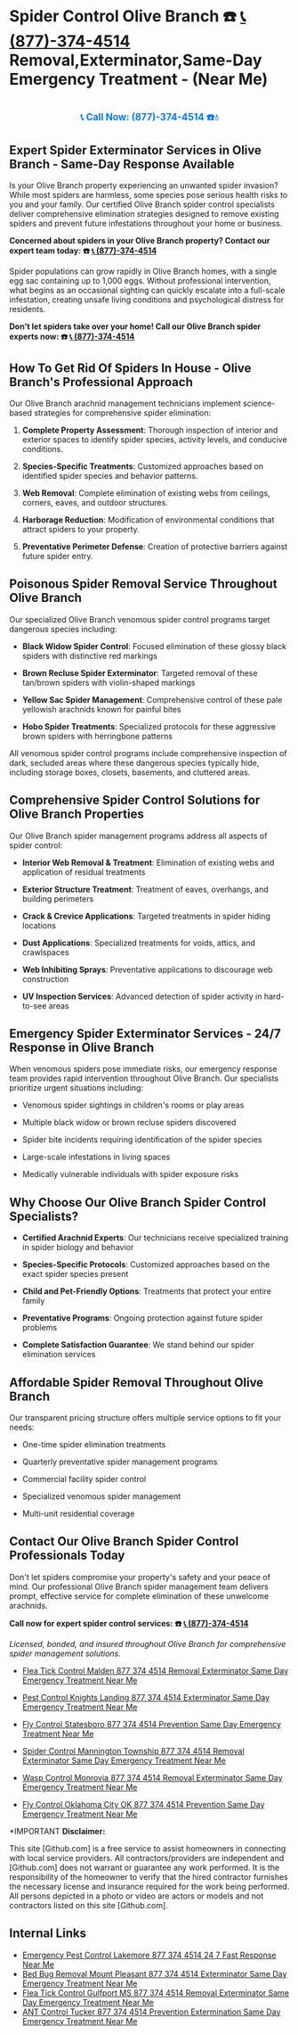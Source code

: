 # Spider Control Olive Branch ☎️ [📞 (877)-374-4514](https://pest-control-4514.netlify.app) Removal,Exterminator,Same-Day Emergency Treatment - (Near Me)
# 

<p align="center" style="font-size: 1.2em; font-weight: bold; margin: 20px 0;">
  <a href="https://pest-control-4514.netlify.app" target="_blank" style="color: #007BFF; text-decoration: none;">📞 Call Now: (877)-374-4514 ☎️💧</a>
</p>

## Expert Spider Exterminator Services in Olive Branch - Same-Day Response Available

Is your Olive Branch property experiencing an unwanted spider invasion? While most spiders are harmless, some species pose serious health risks to you and your family. Our certified Olive Branch spider control specialists deliver comprehensive elimination strategies designed to remove existing spiders and prevent future infestations throughout your home or business.

**Concerned about spiders in your Olive Branch property? Contact our expert team today: ☎️ [📞 (877)-374-4514](https://pest-control-4514.netlify.app)**

Spider populations can grow rapidly in Olive Branch homes, with a single egg sac containing up to 1,000 eggs. Without professional intervention, what begins as an occasional sighting can quickly escalate into a full-scale infestation, creating unsafe living conditions and psychological distress for residents.

**Don't let spiders take over your home! Call our Olive Branch spider experts now: ☎️ [📞 (877)-374-4514](https://pest-control-4514.netlify.app)**

## How To Get Rid Of Spiders In House - Olive Branch's Professional Approach

Our Olive Branch arachnid management technicians implement science-based strategies for comprehensive spider elimination:

1. **Complete Property Assessment**: Thorough inspection of interior and exterior spaces to identify spider species, activity levels, and conducive conditions.

2. **Species-Specific Treatments**: Customized approaches based on identified spider species and behavior patterns.

3. **Web Removal**: Complete elimination of existing webs from ceilings, corners, eaves, and outdoor structures.

4. **Harborage Reduction**: Modification of environmental conditions that attract spiders to your property.

5. **Preventative Perimeter Defense**: Creation of protective barriers against future spider entry.

## Poisonous Spider Removal Service Throughout Olive Branch

Our specialized Olive Branch venomous spider control programs target dangerous species including:

- **Black Widow Spider Control**: Focused elimination of these glossy black spiders with distinctive red markings

- **Brown Recluse Spider Exterminator**: Targeted removal of these tan/brown spiders with violin-shaped markings

- **Yellow Sac Spider Management**: Comprehensive control of these pale yellowish arachnids known for painful bites

- **Hobo Spider Treatments**: Specialized protocols for these aggressive brown spiders with herringbone patterns

All venomous spider control programs include comprehensive inspection of dark, secluded areas where these dangerous species typically hide, including storage boxes, closets, basements, and cluttered areas.

## Comprehensive Spider Control Solutions for Olive Branch Properties

Our Olive Branch spider management programs address all aspects of spider control:

- **Interior Web Removal & Treatment**: Elimination of existing webs and application of residual treatments

- **Exterior Structure Treatment**: Treatment of eaves, overhangs, and building perimeters

- **Crack & Crevice Applications**: Targeted treatments in spider hiding locations

- **Dust Applications**: Specialized treatments for voids, attics, and crawlspaces

- **Web Inhibiting Sprays**: Preventative applications to discourage web construction

- **UV Inspection Services**: Advanced detection of spider activity in hard-to-see areas

## Emergency Spider Exterminator Services - 24/7 Response in Olive Branch

When venomous spiders pose immediate risks, our emergency response team provides rapid intervention throughout Olive Branch. Our specialists prioritize urgent situations including:

- Venomous spider sightings in children's rooms or play areas

- Multiple black widow or brown recluse spiders discovered

- Spider bite incidents requiring identification of the spider species

- Large-scale infestations in living spaces

- Medically vulnerable individuals with spider exposure risks

## Why Choose Our Olive Branch Spider Control Specialists?

- **Certified Arachnid Experts**: Our technicians receive specialized training in spider biology and behavior

- **Species-Specific Protocols**: Customized approaches based on the exact spider species present

- **Child and Pet-Friendly Options**: Treatments that protect your entire family

- **Preventative Programs**: Ongoing protection against future spider problems

- **Complete Satisfaction Guarantee**: We stand behind our spider elimination services

## Affordable Spider Removal Throughout Olive Branch

Our transparent pricing structure offers multiple service options to fit your needs:

- One-time spider elimination treatments

- Quarterly preventative spider management programs

- Commercial facility spider control

- Specialized venomous spider management

- Multi-unit residential coverage

## Contact Our Olive Branch Spider Control Professionals Today

Don't let spiders compromise your property's safety and your peace of mind. Our professional Olive Branch spider management team delivers prompt, effective service for complete elimination of these unwelcome arachnids.

**Call now for expert spider control services: ☎️ [📞 (877)-374-4514](https://pest-control-4514.netlify.app)**

*Licensed, bonded, and insured throughout Olive Branch for comprehensive spider management solutions.*


- [Flea Tick Control Malden 877 374 4514 Removal Exterminator Same Day Emergency Treatment Near Me](https://github.com/allyoucaneatsushiin/plumbing-texas/blob/main/Flea-Tick-Control-Malden-877-374-4514-Removal-Exterminator-Same-Day-Emergency-Treatment-Near-Me.md)
- [Pest Control Knights Landing 877 374 4514 Exterminator Same Day Emergency Treatment Near Me](https://github.com/allyoucaneatsushiin/plumbing-texas/blob/main/Pest-Control-Knights-Landing-877-374-4514-Exterminator-Same-Day-Emergency-Treatment-Near-Me.md)
- [Fly Control Statesboro 877 374 4514 Prevention Same Day Emergency Treatment Near Me](https://github.com/allyoucaneatsushiin/plumbing-texas/blob/main/Fly-Control-Statesboro-877-374-4514-Prevention-Same-Day-Emergency-Treatment-Near-Me.md)


- [Spider Control Mannington Township 877 374 4514 Removal Exterminator Same Day Emergency Treatment Near Me](https://github.com/allyoucaneatsushiin/plumbing-texas/blob/main/Spider-Control-Mannington-Township-877-374-4514-Removal-Exterminator-Same-Day-Emergency-Treatment-Near-Me.md)
- [Wasp Control Monrovia 877 374 4514 Removal Exterminator Same Day Emergency Treatment Near Me](https://github.com/allyoucaneatsushiin/plumbing-texas/blob/main/Wasp-Control-Monrovia-877-374-4514-Removal-Exterminator-Same-Day-Emergency-Treatment-Near-Me.md)
- [Fly Control Oklahoma City OK 877 374 4514 Prevention Same Day Emergency Treatment Near Me](https://github.com/allyoucaneatsushiin/plumbing-texas/blob/main/Fly-Control-Oklahoma-City-OK-877-374-4514-Prevention-Same-Day-Emergency-Treatment-Near-Me.md)


*IMPORTANT **Disclaimer:**  

This site [Github.com] is a free service to assist homeowners in connecting with local service providers. All contractors/providers are independent and [Github.com] does not warrant or guarantee any work performed. It is the responsibility of the homeowner to verify that the hired contractor furnishes the necessary license and insurance required for the work being performed. All persons depicted in a photo or video are actors or models and not contractors listed on this site [Github.com].


## Internal Links
- [Emergency Pest Control Lakemore 877 374 4514 24 7 Fast Response Near Me](https://github.com/allyoucaneatsushiin/plumbing-texas/blob/main/Emergency-Pest-Control-Lakemore-877-374-4514-24-7-Fast-Response-Near-Me.md)
- [Bed Bug Removal Mount Pleasant 877 374 4514 Exterminator Same Day Emergency Treatment Near Me](https://github.com/allyoucaneatsushiin/plumbing-texas/blob/main/Bed-Bug-Removal-Mount-Pleasant-877-374-4514-Exterminator-Same-Day-Emergency-Treatment-Near-Me.md)
- [Flea Tick Control Gulfport MS 877 374 4514 Removal Exterminator Same Day Emergency Treatment Near Me](https://github.com/allyoucaneatsushiin/plumbing-texas/blob/main/Flea-Tick-Control-Gulfport-MS-877-374-4514-Removal-Exterminator-Same-Day-Emergency-Treatment-Near-Me.md)
- [ANT Control Tucker 877 374 4514 Prevention Extermination Same Day Emergency Treatment Near Me](https://github.com/allyoucaneatsushiin/plumbing-texas/blob/main/ANT-Control-Tucker-877-374-4514-Prevention-Extermination-Same-Day-Emergency-Treatment-Near-Me.md)
